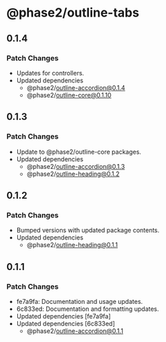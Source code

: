 # @phase2/outline-tabs

## 0.1.4

### Patch Changes

- Updates for controllers.
- Updated dependencies
  - @phase2/outline-accordion@0.1.4
  - @phase2/outline-core@0.1.10

## 0.1.3

### Patch Changes

- Update to @phase2/outline-core packages.
- Updated dependencies
  - @phase2/outline-accordion@0.1.3
  - @phase2/outline-heading@0.1.2

## 0.1.2

### Patch Changes

- Bumped versions with updated package contents.
- Updated dependencies
  - @phase2/outline-heading@0.1.1

## 0.1.1

### Patch Changes

- fe7a9fa: Documentation and usage updates.
- 6c833ed: Documentation and formatting updates.
- Updated dependencies [fe7a9fa]
- Updated dependencies [6c833ed]
  - @phase2/outline-accordion@0.1.1
